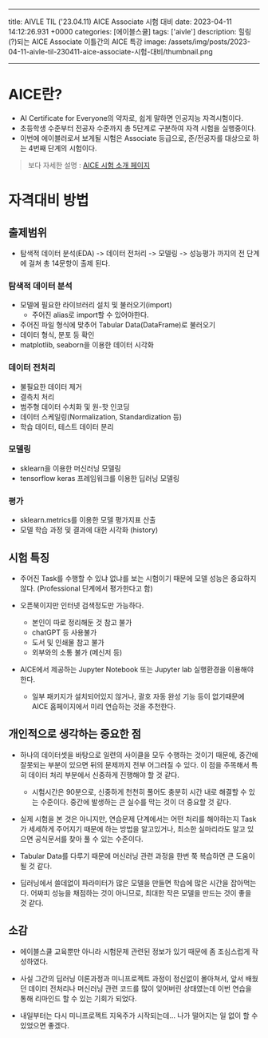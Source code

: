 

---
title: AIVLE TIL ('23.04.11) AICE Associate 시험 대비
date: 2023-04-11 14:12:26.931 +0000
categories: [에이블스쿨]
tags: ['aivle']
description: 힐링(?)되는 AICE Associate 이틀간의 AICE 특강
image: /assets/img/posts/2023-04-11-aivle-til-230411-aice-associate-시험-대비/thumbnail.png

---

# AICE란?

- AI Certificate for Everyone의 약자로, 쉽게 말하면 인공지능 자격시험이다.
- 초등학생 수준부터 전공자 수준까지 총 5단계로 구분하여 자격 시험을 실행중이다.
- 이번에 에이블러로서 보게될 시험은 Associate 등급으로, 준/전공자를 대상으로 하는 4번째 단계의 시험이다.

> 보다 자세한 설명 : [AICE 시험 소개 페이지](https://aice.study/info/aice)

# 자격대비 방법

## 출제범위

- 탐색적 데이터 분석(EDA) -> 데이터 전처리 -> 모델링 -> 성능평가 까지의 전 단계에 걸쳐 총 14문항이 출제 된다.

### 탐색적 데이터 분석

- 모델에 필요한 라이브러리 설치 및 불러오기(import)
    - 주어진 alias로 import할 수 있어야한다.
- 주어진 파일 형식에 맞추어 Tabular Data(DataFrame)로 불러오기
- 데이터 형식, 분포 등 확인
- matplotlib, seaborn을 이용한 데이터 시각화

### 데이터 전처리

- 불필요한 데이터 제거
- 결측치 처리
- 범주형 데이터 수치화 및 원-핫 인코딩
- 데이터 스케일링(Normalization, Standardization 등)
- 학습 데이터, 테스트 데이터 분리

### 모델링

- sklearn을 이용한 머신러닝 모델링
- tensorflow keras 프레임워크를 이용한 딥러닝 모델링

### 평가

- sklearn.metrics를 이용한 모델 평가지표 산출
- 모델 학습 과정 및 결과에 대한 시각화 (history)

## 시험 특징

- 주어진 Task를 수행할 수 있냐 없냐를 보는 시험이기 때문에 모델 성능은 중요하지 않다. (Professional 단계에서 평가한다고 함)


- 오픈북이지만 인터넷 검색정도만 가능하다.
    - 본인이 따로 정리해둔 것 참고 불가
    - chatGPT 등 사용불가
    - 도서 및 인쇄물 참고 불가
    - 외부와의 소통 불가 (메신저 등)


- AICE에서 제공하는 Jupyter Notebook 또는 Jupyter lab 실행환경을 이용해야 한다.
    - 일부 패키지가 설치되어있지 않거나, 괄호 자동 완성 기능 등이 없기때문에 AICE 홈페이지에서 미리 연습하는 것을 추천한다.
    
## 개인적으로 생각하는 중요한 점

- 하나의 데이터셋을 바탕으로 일련의 사이클을 모두 수행하는 것이기 때문에, 중간에 잘못되는 부분이 있으면 뒤의 문제까지 전부 어그러질 수 있다. 이 점을 주목해서 특히 데이터 처리 부분에서 신중하게 진행해야 할 것 같다.
    - 시험시간은 90분으로, 신중하게 천천히 풀어도 충분히 시간 내로 해결할 수 있는 수준이다. 중간에 발생하는 큰 실수를 막는 것이 더 중요할 것 같다.


- 실제 시험을 본 것은 아니지만, 연습문제 단계에서는 어떤 처리를 해야하는지 Task가 세세하게 주어지기 때문에 하는 방법을 알고있거나, 최소한 실마리라도 알고 있으면 공식문서를 찾아 풀 수 있는 수준이다.

- Tabular Data를 다루기 때문에 머신러닝 관련 과정을 한번 쭉 복습하면 큰 도움이 될 것 같다.

- 딥러닝에서 쓸데없이 파라미터가 많은 모델을 만들면 학습에 많은 시간을 잡아먹는다. 어짜피 성능을 채점하는 것이 아니므로, 최대한 작은 모델을 만드는 것이 좋을 것 같다.

## 소감

- 에이블스쿨 교육뿐만 아니라 시험문제 관련된 정보가 있기 때문에 좀 조심스럽게 작성하였다.

- 사실 그간의 딥러닝 이론과정과 미니프로젝트 과정이 정신없이 몰아쳐서, 앞서 배웠던 데이터 전처리나 머신러닝 관련 코드를 많이 잊어버린 상태였는데 이번 연습을 통해 리마인드 할 수 있는 기회가 되었다.

- 내일부터는 다시 미니프로젝트 지옥주가 시작되는데... 나가 떨어지는 일 없이 할 수 있었으면 좋겠다.

        